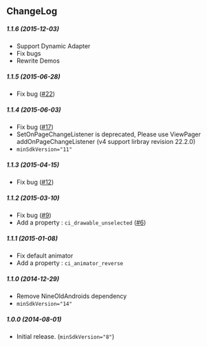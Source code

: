 ChangeLog
--------

##### 1.1.6  (2015-12-03)
* Support Dynamic Adapter
* Fix bugs
* Rewrite Demos

##### 1.1.5  (2015-06-28)
* Fix bug ([#22](https://github.com/ongakuer/CircleIndicator/issues/22))

##### 1.1.4  (2015-06-03)
* Fix bug ([#17](https://github.com/ongakuer/CircleIndicator/issues/17))
* SetOnPageChangeListener is deprecated, Please use ViewPager addOnPageChangeListener (v4 support lirbray revision 22.2.0)
* ```minSdkVersion="11"```

##### 1.1.3  (2015-04-15)
* Fix bug ([#12](https://github.com/ongakuer/CircleIndicator/issues/12))

##### 1.1.2  (2015-03-10)
* Fix bug ([#9](https://github.com/ongakuer/CircleIndicator/pull/9))
* Add a property : ```ci_drawable_unselected``` ([#6](https://github.com/ongakuer/CircleIndicator/pull/6))

##### 1.1.1  (2015-01-08)
* Fix default animator
* Add a property : ```ci_animator_reverse```

##### 1.1.0  (2014-12-29)
* Remove NineOldAndroids dependency
* ```minSdkVersion="14"```

##### 1.0.0  (2014-08-01)
* Initial release. (```minSdkVersion="8"```)